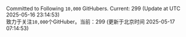 Committed to Following `10,000` GitHubers. Current: <!-- FOLLOWING_COUNT -->299<!-- FOLLOWING_COUNT --> (Update at UTC <!-- LAST_UPDATED -->2025-05-16 23:14:53<!-- LAST_UPDATED -->)<br>
致力于关注`10,000`个GitHuber。当前：<!-- FOLLOWING_COUNT -->299<!-- FOLLOWING_COUNT --> (更新于北京时间 <!-- LAST_UPDATED_CST -->2025-05-17 07:14:53<!-- LAST_UPDATED_CST -->)
